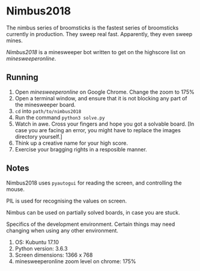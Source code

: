 # Nimbus2018

The nimbus series of broomsticks is the fastest series of broomsticks 
currently in production. They sweep real fast. Apparently, they even 
sweep mines.

_Nimbus2018_ is a minesweeper bot written to get on the highscore list
on _minesweeperonline_.

## Running

1. Open _minesweeperonline_ on Google Chrome. Change the zoom to 175%
2. Open a terminal window, and ensure that it is not blocking any part of the
minesweeper board.
3. `cd` into `path/to/nimbus2018`
4. Run the command `python3 solve.py`
5. Watch in awe. Cross your fingers and hope you got a solvable board. [In case you are facing an error, you might have to replace the images directory yourself.]
6. Think up a creative name for your high score.
7. Exercise your bragging rights in a resposible manner.

## Notes

Nimbus2018 uses `pyautogui` for reading the screen, and controlling the mouse.

PIL is used for recognising the values on screen.

Nimbus can be used on partially solved boards, in case you are stuck.

Specifics of the development environment. Certain things may need changing
when using any other environment.

1. OS: Kubuntu 17.10
2. Python version: 3.6.3
3. Screen dimensions: 1366 x 768
4. minesweeperonline zoom level on chrome: 175%
